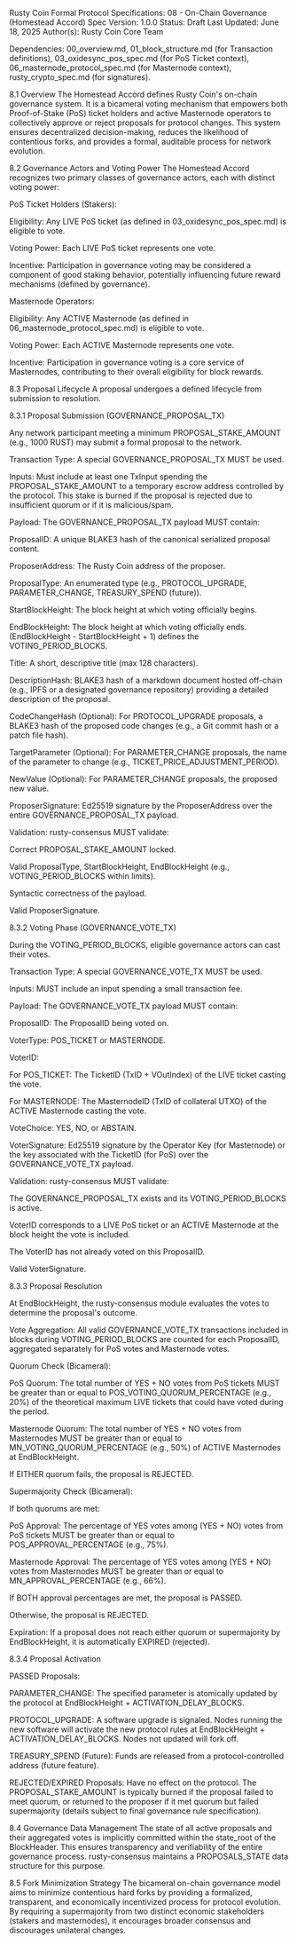 Rusty Coin Formal Protocol Specifications: 08 - On-Chain Governance (Homestead Accord)
Spec Version: 1.0.0
Status: Draft
Last Updated: June 18, 2025
Author(s): Rusty Coin Core Team

Dependencies: 00_overview.md, 01_block_structure.md (for Transaction definitions), 03_oxidesync_pos_spec.md (for PoS Ticket context), 06_masternode_protocol_spec.md (for Masternode context), rusty_crypto_spec.md (for signatures).

8.1 Overview
The Homestead Accord defines Rusty Coin's on-chain governance system. It is a bicameral voting mechanism that empowers both Proof-of-Stake (PoS) ticket holders and active Masternode operators to collectively approve or reject proposals for protocol changes. This system ensures decentralized decision-making, reduces the likelihood of contentious forks, and provides a formal, auditable process for network evolution.

8.2 Governance Actors and Voting Power
The Homestead Accord recognizes two primary classes of governance actors, each with distinct voting power:

PoS Ticket Holders (Stakers):

Eligibility: Any LIVE PoS ticket (as defined in 03_oxidesync_pos_spec.md) is eligible to vote.

Voting Power: Each LIVE PoS ticket represents one vote.

Incentive: Participation in governance voting may be considered a component of good staking behavior, potentially influencing future reward mechanisms (defined by governance).

Masternode Operators:

Eligibility: Any ACTIVE Masternode (as defined in 06_masternode_protocol_spec.md) is eligible to vote.

Voting Power: Each ACTIVE Masternode represents one vote.

Incentive: Participation in governance voting is a core service of Masternodes, contributing to their overall eligibility for block rewards.

8.3 Proposal Lifecycle
A proposal undergoes a defined lifecycle from submission to resolution.

8.3.1 Proposal Submission (GOVERNANCE_PROPOSAL_TX)

Any network participant meeting a minimum PROPOSAL_STAKE_AMOUNT (e.g., 1000 RUST) may submit a formal proposal to the network.

Transaction Type: A special GOVERNANCE_PROPOSAL_TX MUST be used.

Inputs: Must include at least one TxInput spending the PROPOSAL_STAKE_AMOUNT to a temporary escrow address controlled by the protocol. This stake is burned if the proposal is rejected due to insufficient quorum or if it is malicious/spam.

Payload: The GOVERNANCE_PROPOSAL_TX payload MUST contain:

ProposalID: A unique BLAKE3 hash of the canonical serialized proposal content.

ProposerAddress: The Rusty Coin address of the proposer.

ProposalType: An enumerated type (e.g., PROTOCOL_UPGRADE, PARAMETER_CHANGE, TREASURY_SPEND (future)).

StartBlockHeight: The block height at which voting officially begins.

EndBlockHeight: The block height at which voting officially ends. (EndBlockHeight - StartBlockHeight + 1) defines the VOTING_PERIOD_BLOCKS.

Title: A short, descriptive title (max 128 characters).

DescriptionHash: BLAKE3 hash of a markdown document hosted off-chain (e.g., IPFS or a designated governance repository) providing a detailed description of the proposal.

CodeChangeHash (Optional): For PROTOCOL_UPGRADE proposals, a BLAKE3 hash of the proposed code changes (e.g., a Git commit hash or a patch file hash).

TargetParameter (Optional): For PARAMETER_CHANGE proposals, the name of the parameter to change (e.g., TICKET_PRICE_ADJUSTMENT_PERIOD).

NewValue (Optional): For PARAMETER_CHANGE proposals, the proposed new value.

ProposerSignature: Ed25519 signature by the ProposerAddress over the entire GOVERNANCE_PROPOSAL_TX payload.

Validation: rusty-consensus MUST validate:

Correct PROPOSAL_STAKE_AMOUNT locked.

Valid ProposalType, StartBlockHeight, EndBlockHeight (e.g., VOTING_PERIOD_BLOCKS within limits).

Syntactic correctness of the payload.

Valid ProposerSignature.

8.3.2 Voting Phase (GOVERNANCE_VOTE_TX)

During the VOTING_PERIOD_BLOCKS, eligible governance actors can cast their votes.

Transaction Type: A special GOVERNANCE_VOTE_TX MUST be used.

Inputs: MUST include an input spending a small transaction fee.

Payload: The GOVERNANCE_VOTE_TX payload MUST contain:

ProposalID: The ProposalID being voted on.

VoterType: POS_TICKET or MASTERNODE.

VoterID:

For POS_TICKET: The TicketID (TxID + VOutIndex) of the LIVE ticket casting the vote.

For MASTERNODE: The MasternodeID (TxID of collateral UTXO) of the ACTIVE Masternode casting the vote.

VoteChoice: YES, NO, or ABSTAIN.

VoterSignature: Ed25519 signature by the Operator Key (for Masternode) or the key associated with the TicketID (for PoS) over the GOVERNANCE_VOTE_TX payload.

Validation: rusty-consensus MUST validate:

The GOVERNANCE_PROPOSAL_TX exists and its VOTING_PERIOD_BLOCKS is active.

VoterID corresponds to a LIVE PoS ticket or an ACTIVE Masternode at the block height the vote is included.

The VoterID has not already voted on this ProposalID.

Valid VoterSignature.

8.3.3 Proposal Resolution

At EndBlockHeight, the rusty-consensus module evaluates the votes to determine the proposal's outcome.

Vote Aggregation: All valid GOVERNANCE_VOTE_TX transactions included in blocks during VOTING_PERIOD_BLOCKS are counted for each ProposalID, aggregated separately for PoS votes and Masternode votes.

Quorum Check (Bicameral):

PoS Quorum: The total number of YES + NO votes from PoS tickets MUST be greater than or equal to POS_VOTING_QUORUM_PERCENTAGE (e.g., 20%) of the theoretical maximum LIVE tickets that could have voted during the period.

Masternode Quorum: The total number of YES + NO votes from Masternodes MUST be greater than or equal to MN_VOTING_QUORUM_PERCENTAGE (e.g., 50%) of ACTIVE Masternodes at EndBlockHeight.

If EITHER quorum fails, the proposal is REJECTED.

Supermajority Check (Bicameral):

If both quorums are met:

PoS Approval: The percentage of YES votes among (YES + NO) votes from PoS tickets MUST be greater than or equal to POS_APPROVAL_PERCENTAGE (e.g., 75%).

Masternode Approval: The percentage of YES votes among (YES + NO) votes from Masternodes MUST be greater than or equal to MN_APPROVAL_PERCENTAGE (e.g., 66%).

If BOTH approval percentages are met, the proposal is PASSED.

Otherwise, the proposal is REJECTED.

Expiration: If a proposal does not reach either quorum or supermajority by EndBlockHeight, it is automatically EXPIRED (rejected).

8.3.4 Proposal Activation

PASSED Proposals:

PARAMETER_CHANGE: The specified parameter is atomically updated by the protocol at EndBlockHeight + ACTIVATION_DELAY_BLOCKS.

PROTOCOL_UPGRADE: A software upgrade is signaled. Nodes running the new software will activate the new protocol rules at EndBlockHeight + ACTIVATION_DELAY_BLOCKS. Nodes not updated will fork off.

TREASURY_SPEND (Future): Funds are released from a protocol-controlled address (future feature).

REJECTED/EXPIRED Proposals: Have no effect on the protocol. The PROPOSAL_STAKE_AMOUNT is typically burned if the proposal failed to meet quorum, or returned to the proposer if it met quorum but failed supermajority (details subject to final governance rule specification).

8.4 Governance Data Management
The state of all active proposals and their aggregated votes is implicitly committed within the state_root of the BlockHeader. This ensures transparency and verifiability of the entire governance process. rusty-consensus maintains a PROPOSALS_STATE data structure for this purpose.

8.5 Fork Minimization Strategy
The bicameral on-chain governance model aims to minimize contentious hard forks by providing a formalized, transparent, and economically incentivized process for protocol evolution. By requiring a supermajority from two distinct economic stakeholders (stakers and masternodes), it encourages broader consensus and discourages unilateral changes.